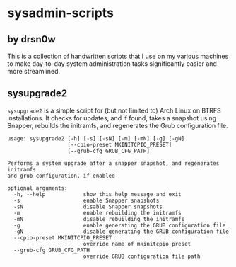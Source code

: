 # sysadmin-scripts
## by drsn0w

This is a collection of handwritten scripts that I use on my various machines to make day-to-day system administration tasks significantly easier and more streamlined.

## sysupgrade2
`sysupgrade2` is a simple script for (but not limited to) Arch Linux on BTRFS installations. It checks for updates, and if found, takes a snapshot using Snapper, rebuilds the initramfs, and regenerates the Grub configuration file.

```
usage: sysupgrade2 [-h] [-s] [-sN] [-m] [-mN] [-g] [-gN]
                   [--cpio-preset MKINITCPIO_PRESET]
                   [--grub-cfg GRUB_CFG_PATH]

Performs a system upgrade after a snapper snapshot, and regenerates initramfs
and grub configuration, if enabled

optional arguments:
  -h, --help            show this help message and exit
  -s                    enable Snapper snapshots
  -sN                   disable Snapper snapshots
  -m                    enable rebuilding the initramfs
  -mN                   disable rebuilding the initramfs
  -g                    enable generating the GRUB configuration file
  -gN                   disable generating the GRUB configuration file
  --cpio-preset MKINITCPIO_PRESET
                        override name of mkinitcpio preset
  --grub-cfg GRUB_CFG_PATH
                        override GRUB configuration file path
```
